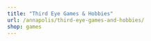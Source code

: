```yaml
---
title: "Third Eye Games & Hobbies"
url: /annapolis/third-eye-games-and-hobbies/
shop: games
---
```

